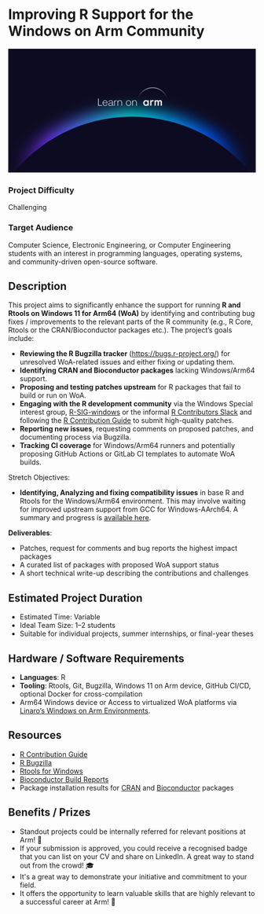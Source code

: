 # Improving R Support for the Windows on Arm Community 
![learn_on_arm](../../images/Learn_on_Arm_banner.png)

### Project Difficulty  
Challenging

### Target Audience  
Computer Science, Electronic Engineering, or Computer Engineering students with an interest in programming languages, operating systems, and community-driven open-source software.

## Description  

This project aims to significantly enhance the support for running **R and Rtools on Windows 11 for Arm64 (WoA)** by identifying and contributing bug fixes / improvements to the relevant parts of the R community (e.g., R Core, Rtools or the CRAN/Bioconductor packages etc.). The project’s goals include:


- **Reviewing the R Bugzilla tracker** (https://bugs.r-project.org/) for unresolved WoA-related issues and either fixing or updating them.
- **Identifying CRAN and Bioconductor packages** lacking Windows/Arm64 support.
- **Proposing and testing patches upstream** for R packages that fail to build or run on WoA.
- **Engaging with the R development community** via the Windows Special interest group, [R-SIG-windows](https://stat.ethz.ch/mailman/listinfo/r-sig-windows) or the informal [R Contributors Slack](https://contributor.r-project.org/slack) and following the [R Contribution Guide](https://github.com/r-devel/rdevguide?tab=readme-ov-file) to submit high-quality patches.
- **Reporting new issues**, requesting comments on proposed patches, and documenting process via Bugzilla.
- **Tracking CI coverage** for Windows/Arm64 runners and potentially proposing GitHub Actions or GitLab CI templates to automate WoA builds.

Stretch Objectives:
- **Identifying, Analyzing and fixing compatibility issues** in base R and Rtools for the Windows/Arm64 environment. This may involve waiting for improved upstream support from GCC for Windows-AArch64. A summary and progress is [available here](https://linaro.atlassian.net/wiki/spaces/WOAR/pages/28802842658/MinGW+GNU+Toolchain).


**Deliverables**:
- Patches, request for comments and bug reports the highest impact packages
- A curated list of packages with proposed WoA support status
- A short technical write-up describing the contributions and challenges

## Estimated Project Duration  

- Estimated Time: Variable  
- Ideal Team Size: 1–2 students  
- Suitable for individual projects, summer internships, or final-year theses

## Hardware / Software Requirements  

- **Languages**: R  
- **Tooling**: Rtools, Git, Bugzilla, Windows 11 on Arm device, GitHub CI/CD, optional Docker for cross-compilation  
- Arm64 Windows device or Access to virtualized WoA platforms via [Linaro’s Windows on Arm Environments](https://linaro.atlassian.net/wiki/spaces/WOAR/pages/29005479987/Windows+on+Arm+Environments).

## Resources  
  
- [R Contribution Guide](https://github.com/r-devel/rdevguide?tab=readme-ov-file)  
- [R Bugzilla](https://bugs.r-project.org/)  
- [Rtools for Windows](https://cran.r-project.org/bin/windows/Rtools/)   
- [Bioconductor Build Reports](https://bioconductor.org/checkResults/)  
- Package installation results for [CRAN](https://www.r-project.org/nosvn/winutf8/ucrt3/CRAN_aarch64/install_out/) and [Bioconductor](https://www.r-project.org/nosvn/winutf8/ucrt3/BIOC_aarch64/install_out/) packages


## Benefits / Prizes  

- Standout projects could be internally referred for relevant positions at Arm! 📃  
- If your submission is approved, you could receive a recognised badge that you can list on your CV and share on LinkedIn. A great way to stand out from the crowd! 🎓  
- It's a great way to demonstrate your initiative and commitment to your field.  
- It offers the opportunity to learn valuable skills that are highly relevant to a successful career at Arm! 🎉  
